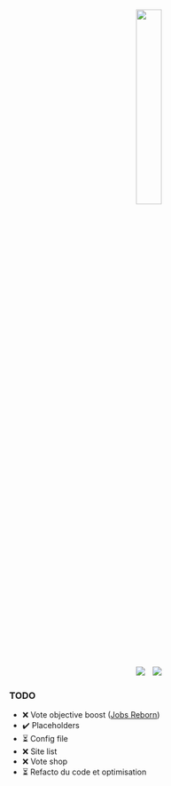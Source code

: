 <p align="center">
    <br />
    <img src="https://i.ibb.co/xSP0rgMn/Flux-Dev-A-stylized-logo-for-a-Minecraft-vote-plugin-featuring-3-removebg-preview.png" width="30%">
    <br />
</p>
<p align="center">
    <img src="https://img.shields.io/badge/Version-0.1-orange.svg" />
    <img style="margin-left: 10px;" src="https://img.shields.io/badge/License-MIT-orange.svg" />
</p>

### TODO
- ❌ Vote objective boost ([Jobs Reborn](https://www.spigotmc.org/resources/jobs-reborn.4216/update?update=498847))
- ✔️ Placeholders
- ⏳ Config file
- ❌ Site list
- ❌ Vote shop
- ⏳ Refacto du code et optimisation